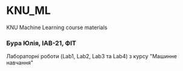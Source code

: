 # KNU_ML
KNU Machine Learning course materials

### Бура Юлія, ІАВ-21, ФІТ

Лабораторні роботи (Lab1, Lab2, Lab3 та Lab4) з курсу "Машинне навчання"
